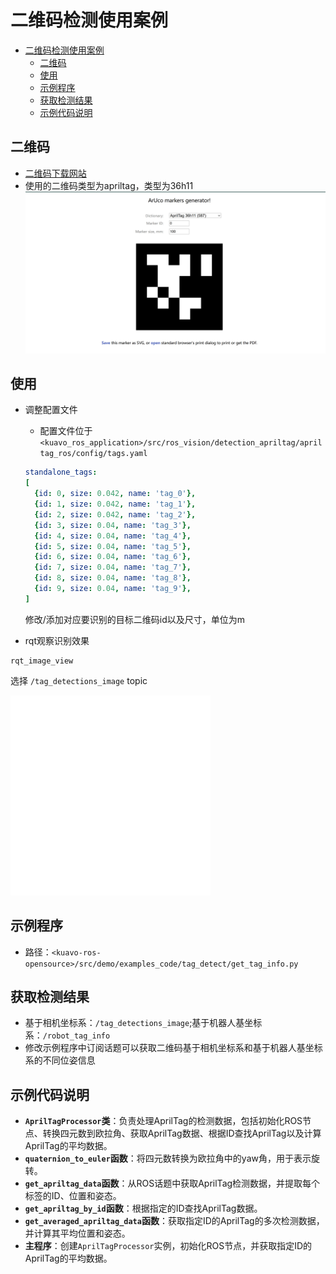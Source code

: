 # 二维码检测使用案例

- [二维码检测使用案例](#二维码检测使用案例)
  - [二维码](#二维码)
  - [使用](#使用)
  - [示例程序](#示例程序)
  - [获取检测结果](#获取检测结果)
  - [示例代码说明](#示例代码说明)

## 二维码
- [二维码下载网站](https://chev.me/arucogen/)
- 使用的二维码类型为apriltag，类型为36h11
![二维码](images/二维码.png)

## 使用
- 调整配置文件
  - 配置文件位于 `<kuavo_ros_application>/src/ros_vision/detection_apriltag/apriltag_ros/config/tags.yaml`
  ```yaml
  standalone_tags:
  [
    {id: 0, size: 0.042, name: 'tag_0'},
    {id: 1, size: 0.042, name: 'tag_1'},
    {id: 2, size: 0.042, name: 'tag_2'},
    {id: 3, size: 0.04, name: 'tag_3'},
    {id: 4, size: 0.04, name: 'tag_4'},
    {id: 5, size: 0.04, name: 'tag_5'},
    {id: 6, size: 0.04, name: 'tag_6'},
    {id: 7, size: 0.04, name: 'tag_7'},
    {id: 8, size: 0.04, name: 'tag_8'},
    {id: 9, size: 0.04, name: 'tag_9'},
  ]
  ```
  修改/添加对应要识别的目标二维码id以及尺寸，单位为m

- rqt观察识别效果

```
rqt_image_view
```
选择 `/tag_detections_image` topic

<iframe src="//player.bilibili.com/player.html?isOutside=true&aid=113667282572395&bvid=BV1d1k7YWE6g&cid=27387363930&p=1" 
        width="320" height="320" 
        scrolling="no" border="0" frameborder="no" framespacing="0" allowfullscreen="true">
</iframe>

## 示例程序
- 路径：`<kuavo-ros-opensource>/src/demo/examples_code/tag_detect/get_tag_info.py`

## 获取检测结果
- 基于相机坐标系：`/tag_detections_image`;基于机器人基坐标系：`/robot_tag_info`
- 修改示例程序中订阅话题可以获取二维码基于相机坐标系和基于机器人基坐标系的不同位姿信息

## 示例代码说明

- **`AprilTagProcessor`类**：负责处理AprilTag的检测数据，包括初始化ROS节点、转换四元数到欧拉角、获取AprilTag数据、根据ID查找AprilTag以及计算AprilTag的平均数据。
- **`quaternion_to_euler`函数**：将四元数转换为欧拉角中的yaw角，用于表示旋转。
- **`get_apriltag_data`函数**：从ROS话题中获取AprilTag检测数据，并提取每个标签的ID、位置和姿态。
- **`get_apriltag_by_id`函数**：根据指定的ID查找AprilTag数据。
- **`get_averaged_apriltag_data`函数**：获取指定ID的AprilTag的多次检测数据，并计算其平均位置和姿态。
- **主程序**：创建`AprilTagProcessor`实例，初始化ROS节点，并获取指定ID的AprilTag的平均数据。